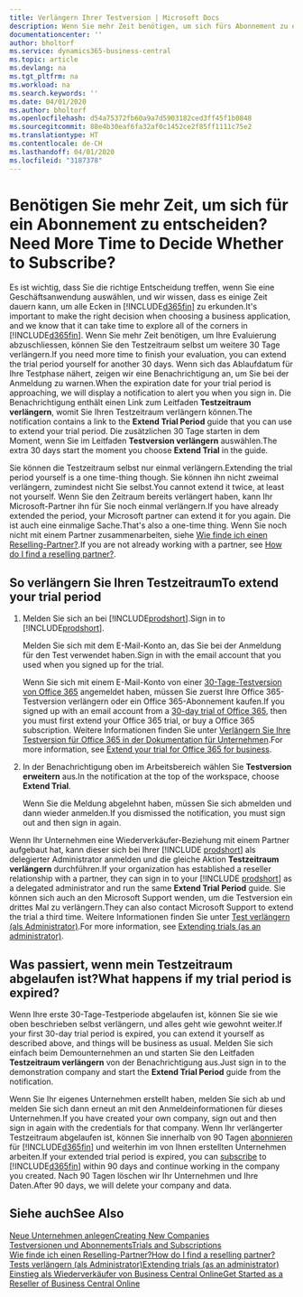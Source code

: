 ```yaml
---
title: Verlängern Ihrer Testversion | Microsoft Docs
description: Wenn Sie mehr Zeit benötigen, um sich fürs Abonnement zu entscheiden, können Sie Ihre Testversion verlängern.
documentationcenter: ''
author: bholtorf
ms.service: dynamics365-business-central
ms.topic: article
ms.devlang: na
ms.tgt_pltfrm: na
ms.workload: na
ms.search.keywords: ''
ms.date: 04/01/2020
ms.author: bholtorf
ms.openlocfilehash: d54a75372fb60a9a7d5903182ced3ff45f1b0848
ms.sourcegitcommit: 88e4b30eaf6fa32af0c1452ce2f85ff1111c75e2
ms.translationtype: HT
ms.contentlocale: de-CH
ms.lasthandoff: 04/01/2020
ms.locfileid: "3187378"
---
```

# <a name="need-more-time-to-decide-whether-to-subscribe"></a><span data-ttu-id="1fb6c-103">Benötigen Sie mehr Zeit, um sich für ein Abonnement zu entscheiden?</span><span class="sxs-lookup"><span data-stu-id="1fb6c-103">Need More Time to Decide Whether to Subscribe?</span></span>
<span data-ttu-id="1fb6c-104">Es ist wichtig, dass Sie die richtige Entscheidung treffen, wenn Sie eine Geschäftsanwendung auswählen, und wir wissen, dass es einige Zeit dauern kann, um alle Ecken in [!INCLUDE[d365fin](includes/d365fin_md.md)] zu erkunden.</span><span class="sxs-lookup"><span data-stu-id="1fb6c-104">It's important to make the right decision when choosing a business application, and we know that it can take time to explore all of the corners in [!INCLUDE[d365fin](includes/d365fin_md.md)].</span></span> <span data-ttu-id="1fb6c-105">Wenn Sie mehr Zeit benötigen, um Ihre Evaluierung abzuschliessen, können Sie den Testzeitraum selbst um weitere 30 Tage verlängern.</span><span class="sxs-lookup"><span data-stu-id="1fb6c-105">If you need more time to finish your evaluation, you can extend the trial period yourself for another 30 days.</span></span> <span data-ttu-id="1fb6c-106">Wenn sich das Ablaufdatum für Ihre Testphase nähert, zeigen wir eine Benachrichtigung an, um Sie bei der Anmeldung zu warnen.</span><span class="sxs-lookup"><span data-stu-id="1fb6c-106">When the expiration date for your trial period is approaching, we will display a notification to alert you when you sign in.</span></span> <span data-ttu-id="1fb6c-107">Die Benachrichtigung enthält einen Link zum Leitfaden **Testzeitraum verlängern**, womit Sie Ihren Testzeitraum verlängern können.</span><span class="sxs-lookup"><span data-stu-id="1fb6c-107">The notification contains a link to the **Extend Trial Period** guide that you can use to extend your trial period.</span></span> <span data-ttu-id="1fb6c-108">Die zusätzlichen 30 Tage starten in dem Moment, wenn Sie im Leitfaden **Testversion verlängern** auswählen.</span><span class="sxs-lookup"><span data-stu-id="1fb6c-108">The extra 30 days start the moment you choose **Extend Trial** in the guide.</span></span>

<span data-ttu-id="1fb6c-109">Sie können die Testzeitraum selbst nur einmal verlängern.</span><span class="sxs-lookup"><span data-stu-id="1fb6c-109">Extending the trial period yourself is a one time-thing though.</span></span> <span data-ttu-id="1fb6c-110">Sie können ihn nicht zweimal verlängern, zumindest nicht Sie selbst.</span><span class="sxs-lookup"><span data-stu-id="1fb6c-110">You cannot extend it twice, at least not yourself.</span></span> <span data-ttu-id="1fb6c-111">Wenn Sie den Zeitraum bereits verlängert haben, kann Ihr Microsoft-Partner ihn für Sie noch einmal verlängern.</span><span class="sxs-lookup"><span data-stu-id="1fb6c-111">If you have already extended the period, your Microsoft partner can extend it for you again.</span></span> <span data-ttu-id="1fb6c-112">Die ist auch eine einmalige Sache.</span><span class="sxs-lookup"><span data-stu-id="1fb6c-112">That's also a one-time thing.</span></span> <span data-ttu-id="1fb6c-113">Wenn Sie noch nicht mit einem Partner zusammenarbeiten, siehe [Wie finde ich einen Reselling-Partner?](across-faq.md#findpartner).</span><span class="sxs-lookup"><span data-stu-id="1fb6c-113">If you are not already working with a partner, see [How do I find a reselling partner?](across-faq.md#findpartner).</span></span>  

## <a name="to-extend-your-trial-period"></a><span data-ttu-id="1fb6c-114">So verlängern Sie Ihren Testzeitraum</span><span class="sxs-lookup"><span data-stu-id="1fb6c-114">To extend your trial period</span></span>

1. <span data-ttu-id="1fb6c-115">Melden Sie sich an bei [!INCLUDE[prodshort](includes/prodshort.md)].</span><span class="sxs-lookup"><span data-stu-id="1fb6c-115">Sign in to [!INCLUDE[prodshort](includes/prodshort.md)].</span></span>

    <span data-ttu-id="1fb6c-116">Melden Sie sich mit dem E-Mail-Konto an, das Sie bei der Anmeldung für den Test verwendet haben.</span><span class="sxs-lookup"><span data-stu-id="1fb6c-116">Sign in with the email account that you used when you signed up for the trial.</span></span>  

    <span data-ttu-id="1fb6c-117">Wenn Sie sich mit einem E-Mail-Konto von einer [30-Tage-Testversion von Office 365](/microsoft-365/commerce/sign-up-for-office-365-trial) angemeldet haben, müssen Sie zuerst Ihre Office 365-Testversion verlängern oder ein Office 365-Abonnement kaufen.</span><span class="sxs-lookup"><span data-stu-id="1fb6c-117">If you signed up with an email account from a [30-day trial of Office 365](/microsoft-365/commerce/sign-up-for-office-365-trial), then you must first extend your Office 365 trial, or buy a Office 365 subscription.</span></span> <span data-ttu-id="1fb6c-118">Weitere Informationen finden Sie unter [Verlängern Sie Ihre Testversion für Office 365 in der Dokumentation für Unternehmen](/microsoft-365/commerce/extend-your-trial).</span><span class="sxs-lookup"><span data-stu-id="1fb6c-118">For more information, see [Extend your trial for Office 365 for business](/microsoft-365/commerce/extend-your-trial).</span></span>
2. <span data-ttu-id="1fb6c-119">In der Benachrichtigung oben im Arbeitsbereich wählen Sie **Testversion erweitern** aus.</span><span class="sxs-lookup"><span data-stu-id="1fb6c-119">In the notification at the top of the workspace, choose **Extend Trial**.</span></span>

    <span data-ttu-id="1fb6c-120">Wenn Sie die Meldung abgelehnt haben, müssen Sie sich abmelden und dann wieder anmelden.</span><span class="sxs-lookup"><span data-stu-id="1fb6c-120">If you dismissed the notification, you must sign out and then sign in again.</span></span>

<span data-ttu-id="1fb6c-121">Wenn Ihr Unternehmen eine Wiederverkäufer-Beziehung mit einem Partner aufgebaut hat, kann dieser sich bei Ihrer [!INCLUDE [prodshort](includes/prodshort.md)] als delegierter Administrator anmelden und die gleiche Aktion **Testzeitraum verlängern** durchführen.</span><span class="sxs-lookup"><span data-stu-id="1fb6c-121">If your organization has established a reseller relationship with a partner, they can sign in to your [!INCLUDE [prodshort](includes/prodshort.md)] as a delegated administrator and run the same **Extend Trial Period** guide.</span></span> <span data-ttu-id="1fb6c-122">Sie können sich auch an den Microsoft Support wenden, um die Testversion ein drittes Mal zu verlängern.</span><span class="sxs-lookup"><span data-stu-id="1fb6c-122">They can also contact Microsoft Support to extend the trial a third time.</span></span> <span data-ttu-id="1fb6c-123">Weitere Informationen finden Sie unter [Test verlängern (als Administrator)](/dynamics365/business-central/dev-itpro/administration/tenant-administration#extending-trials).</span><span class="sxs-lookup"><span data-stu-id="1fb6c-123">For more information, see [Extending trials (as an administrator)](/dynamics365/business-central/dev-itpro/administration/tenant-administration#extending-trials).</span></span>  

## <a name="what-happens-if-my-trial-period-is-expired"></a><span data-ttu-id="1fb6c-124">Was passiert, wenn mein Testzeitraum abgelaufen ist?</span><span class="sxs-lookup"><span data-stu-id="1fb6c-124">What happens if my trial period is expired?</span></span>

<span data-ttu-id="1fb6c-125">Wenn Ihre erste 30-Tage-Testperiode abgelaufen ist, können Sie sie wie oben beschrieben selbst verlängern, und alles geht wie gewohnt weiter.</span><span class="sxs-lookup"><span data-stu-id="1fb6c-125">If your first 30-day trial period is expired, you can extend it yourself as described above, and things will be business as usual.</span></span> <span data-ttu-id="1fb6c-126">Melden Sie sich einfach beim Demounternehmen an und starten Sie den Leitfaden **Testzeitraum verlängern** von der Benachrichtigung aus.</span><span class="sxs-lookup"><span data-stu-id="1fb6c-126">Just sign in to the demonstration company and start the **Extend Trial Period** guide from the notification.</span></span>  

<span data-ttu-id="1fb6c-127">Wenn Sie Ihr eigenes Unternehmen erstellt haben, melden Sie sich ab und melden Sie sich dann erneut an mit den Anmeldeinformationen für dieses Unternehmen.</span><span class="sxs-lookup"><span data-stu-id="1fb6c-127">If you have created your own company, sign out and then sign in again with the credentials for that company.</span></span> <span data-ttu-id="1fb6c-128">Wenn Ihr verlängerter Testzeitraum abgelaufen ist, können Sie innerhalb von 90 Tagen [abonnieren](https://go.microsoft.com/fwlink/?linkid=828659) für [!INCLUDE[d365fin](includes/d365fin_md.md)] und weiterhin im von Ihnen erstellten Unternehmen arbeiten.</span><span class="sxs-lookup"><span data-stu-id="1fb6c-128">If your extended trial period is expired, you can [subscribe](https://go.microsoft.com/fwlink/?linkid=828659) to [!INCLUDE[d365fin](includes/d365fin_md.md)] within 90 days and continue working in the company you created.</span></span> <span data-ttu-id="1fb6c-129">Nach 90 Tagen löschen wir Ihr Unternehmen und Ihre Daten.</span><span class="sxs-lookup"><span data-stu-id="1fb6c-129">After 90 days, we will delete your company and data.</span></span>  

## <a name="see-also"></a><span data-ttu-id="1fb6c-130">Siehe auch</span><span class="sxs-lookup"><span data-stu-id="1fb6c-130">See Also</span></span>

[<span data-ttu-id="1fb6c-131">Neue Unternehmen anlegen</span><span class="sxs-lookup"><span data-stu-id="1fb6c-131">Creating New Companies</span></span>](about-new-company.md)  
[<span data-ttu-id="1fb6c-132">Testversionen und Abonnements</span><span class="sxs-lookup"><span data-stu-id="1fb6c-132">Trials and Subscriptions</span></span>](across-preview.md)  
[<span data-ttu-id="1fb6c-133">Wie finde ich einen Reselling-Partner?</span><span class="sxs-lookup"><span data-stu-id="1fb6c-133">How do I find a reselling partner?</span></span>](across-faq.md#findpartner)  
[<span data-ttu-id="1fb6c-134">Tests verlängern (als Administrator)</span><span class="sxs-lookup"><span data-stu-id="1fb6c-134">Extending trials (as an administrator)</span></span>](/dynamics365/business-central/dev-itpro/administration/tenant-administration#extending-trials)  
[<span data-ttu-id="1fb6c-135">Einstieg als Wiederverkäufer von Business Central Online</span><span class="sxs-lookup"><span data-stu-id="1fb6c-135">Get Started as a Reseller of Business Central Online</span></span>](/dynamics365/business-central/dev-itpro/administration/get-started-online)  
